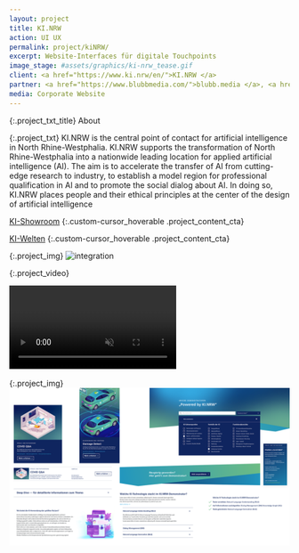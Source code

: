 ```yaml
---
layout: project
title: KI.NRW
action: UI UX
permalink: project/kiNRW/
excerpt: Website-Interfaces für digitale Touchpoints
image_stage: #assets/graphics/ki-nrw_tease.gif
client: <a href="https://www.ki.nrw/en/">KI.NRW </a>
partner: <a href="https://www.blubbmedia.com/">blubb.media </a>, <a href="https://www.ichbi.nz/">Sebastian Binz </a>
media: Corporate Website
---
```

{:.project_txt_title}
About

{:.project_txt}
KI.NRW is the central point of contact for artificial intelligence in North Rhine-Westphalia.
KI.NRW supports the transformation of North Rhine-Westphalia into a nationwide leading location for applied artificial intelligence (AI). The aim is to accelerate the transfer of AI from cutting-edge research to industry, to establish a model region for professional qualification in AI and to promote the social dialog about AI. In doing so, KI.NRW places people and their ethical principles at the center of the design of artificial intelligence

[KI-Showroom](https://showroom.ki.nrw) 
{:.custom-cursor_hoverable .project_content_cta}

[KI-Welten](https://welten.ki.nrw)
{:.custom-cursor_hoverable .project_content_cta}

{:.project_img}
![integration](/assets/graphics/kiNRW_integration.png)

{:.project_video}
<div>
<video loop muted autoplay >
<source src="{{ site.baseurl }}/assets/videos/kinrw_Comp.webm" type="video/webm">
<source src="{{ site.baseurl }}/assets/videos/kinrw_Comp.mp4" type="video/mp4">
<source src="{{ site.baseurl }}/assets/videos/kinrw_Comp.ogg" type="video/ogg">
</video>
</div>

{:.project_img}
![Impressions](/assets/graphics/kiNRW_overview.png)
